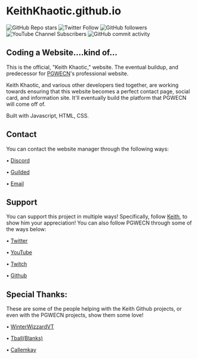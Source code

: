 
# KeithKhaotic.github.io
![GitHub Repo stars](https://img.shields.io/github/stars/KeithKhaotic/KeithKhaotic.github.io?style=social)
![Twitter Follow](https://img.shields.io/twitter/follow/redrocker133?style=social)
![GitHub followers](https://img.shields.io/github/followers/KeithKhaotic?style=social)
![YouTube Channel Subscribers](https://img.shields.io/youtube/channel/subscribers/UCQnjgktI9jXwmtv3Hp3tefg?style=social)
![GitHub commit activity](https://img.shields.io/github/commit-activity/w/KeithKhaotic/KeithKhaotic.github.io)

## Coding a Website....kind of...
This is the official, "Keith Khaotic," website. The eventual buildup, and predecessor for [PGWECN](https://github.com/pgwecn)'s professional website.

Keith Khaotic, and various other developers tied together, are working towards ensuring that this website becomes a perfect contact page, social card, and information site. It'll eventually build the platform that PGWECN will come off of.

Built with Javascript, HTML, CSS.

## Contact

You can contact the website manager through the following ways:

• [Discord](https:/dsc.gg/pgwecn)

• [Guilded](https://guilded.gg/Keith)

• [Email](mailto:keithbussyness@gmail.com)


## Support

You can support this project in multiple ways! Specifically, follow [Keith](https://github.com/KeithKhaotic), to show him your appreciation! You can also follow PGWECN through some of the ways below:

• [Twitter](https://twitter.com/pgwecnpro)

• [YouTube]()

• [Twitch](https://twitch.tv/pgwecn)

• [Github](https://github.com/pgwecn)



## Special Thanks:
These are some of the people helping with the Keith Github projects, or even with the PGWECN projects, show them some love!

• [WinterWizzardVT](https://github.com/xwinterwizzardx)

• [Tball(Blanks)](https://github.com/tball1)

• [Callemkay](https://github.com/callemkay)


